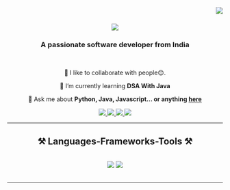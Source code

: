 <img align="right" src="https://visitor-badge.laobi.icu/badge?page_id=salesp07.salesp07" />

<h1 align="center">
    <img src="https://readme-typing-svg.herokuapp.com/?font=Righteous&size=35&center=true&vCenter=true&width=500&height=70&duration=4000&lines=Hi+There!+👋;+I'm+Annu+Kumari!;" />
</h1>

<h3 align="center">A passionate software developer from India</h3>

<br/>

<div align="center">
 
 🔭 I like to collaborate with people😊.
 
 🌱 I’m currently learning **DSA With Java**

💬 Ask me about **Python, Java, Javascript... or anything [here](https://twitter.com/Annu66126617)**

 </div>
 
<div align="center"> 
  <a href="anuk35168@gmail.com"  target="_blank">
    <img src="https://img.shields.io/badge/Gmail-333333?style=for-the-badge&logo=gmail&logoColor=red" />
  </a>
  <a href="https://www.linkedin.com/in/annu-kumari-540337237/" target="_blank">
    <img src="https://img.shields.io/badge/LinkedIn-0077B5?style=for-the-badge&logo=linkedin&logoColor=white" target="_blank" />
  </a>
    <a href="https://twitter.com/Annu66126617" target="_blank">
    <img src="https://img.shields.io/badge/LinkedIn-0077B5?style=for-the-badge&logo=Twitter&logoColor=white" target="_blank" />
  </a>
  <a href="https://bio.link/annukumalu" target="_blank">
     <img src="https://img.shields.io/badge/Portfolio-FF5722?style=for-the-badge&logo=todoist&logoColor=white" target="_blank" /> <!-- sqlite, safari, google-chrome are other good icon options -->
  </a>
</div>

 <hr/>
 
<h2 align="center">⚒️ Languages-Frameworks-Tools ⚒️</h2>
<br/>
<div align="center">
    <img src="https://skillicons.dev/icons?i=html,css,vscode,github,figma,intelijidea,git" />
    <img src="https://skillicons.dev/icons?i=python,javascript,c,java" /><br>
</div>

<br/>
<hr/>
